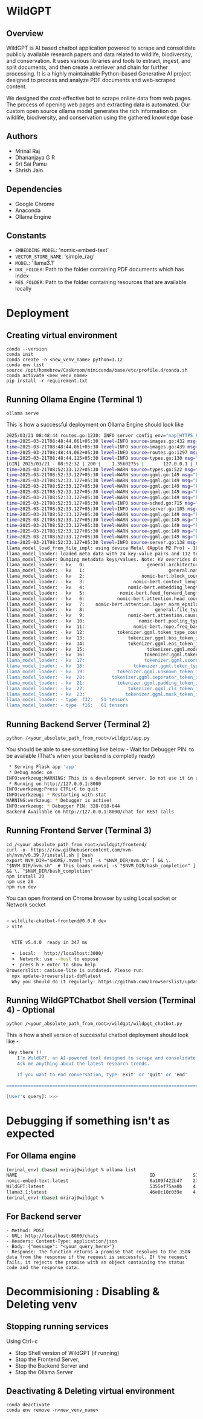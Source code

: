 # WildGPT 

## Overview
WildGPT is AI based chatbot application powered to scrape and consolidate publicly available research papers and data related to wildlife, biodiversity, and conservation. It uses various libraries and tools to extract, ingest, and split documents, and then create a retriever and chain for further processing. It is a highly maintainable Python-based Generative AI project designed to process and analyze PDF documents and web-scraped content.

We designed the cost-effective bot to scrape online data from web pages. The process of opening web pages and extracting data is automated. Our custom open source ollama model generates the rich information on wildlife, biodiversity, and conservation using the gathered knowledge base

## Authors
- Mrinal Raj
- Dhananjaya G R
- Sri Sai Pamu
- Shrish Jain

## Dependencies
- Google Chrome
- Anaconda
- Ollama Engine

## Constants
- `EMBEDDING_MODEL`: 'nomic-embed-text'
- `VECTOR_STORE_NAME`: 'simple_rag'
- `MODEL`: 'llama3.1'
- `DOC_FOLDER`: Path to the folder containing PDF documents which has index
- `RES_FOLDER`: Path to the folder containing resources that are available locally


# Deployment

## Creating virtual environment
```
conda --version
conda init
conda create -n <new_venv_name> python=3.12
conda env list
source /opt/homebrew/Caskroom/miniconda/base/etc/profile.d/conda.sh
conda activate <new_venv_name>
pip install -r requirement.txt
```

## Running Ollama Engine (Terminal 1)
```
ollama serve
```
This is how a successful deployment on Ollama Engine should look like
```sh
2025/03/21 08:48:44 routes.go:1230: INFO server config env="map[HTTPS_PROXY: HTTP_PROXY: NO_PROXY: OLLAMA_CONTEXT_LENGTH:2048 OLLAMA_DEBUG:false OLLAMA_FLASH_ATTENTION:false OLLAMA_GPU_OVERHEAD:0 OLLAMA_HOST:http://127.0.0.1:11434 OLLAMA_KEEP_ALIVE:5m0s OLLAMA_KV_CACHE_TYPE: OLLAMA_LLM_LIBRARY: OLLAMA_LOAD_TIMEOUT:5m0s OLLAMA_MAX_LOADED_MODELS:0 OLLAMA_MAX_QUEUE:512 OLLAMA_MODELS:/Users/dguntira/.ollama/models OLLAMA_MULTIUSER_CACHE:false OLLAMA_NEW_ENGINE:false OLLAMA_NOHISTORY:false OLLAMA_NOPRUNE:false OLLAMA_NUM_PARALLEL:0 OLLAMA_ORIGINS:[http://localhost https://localhost http://localhost:* https://localhost:* http://127.0.0.1 https://127.0.0.1 http://127.0.0.1:* https://127.0.0.1:* http://0.0.0.0 https://0.0.0.0 http://0.0.0.0:* https://0.0.0.0:* app://* file://* tauri://* vscode-webview://* vscode-file://*] OLLAMA_SCHED_SPREAD:false http_proxy: https_proxy: no_proxy:]"
time=2025-03-21T08:48:44.061+05:30 level=INFO source=images.go:432 msg="total blobs: 20"
time=2025-03-21T08:48:44.061+05:30 level=INFO source=images.go:439 msg="total unused blobs removed: 0"
time=2025-03-21T08:48:44.062+05:30 level=INFO source=routes.go:1297 msg="Listening on 127.0.0.1:11434 (version 0.6.2)"
time=2025-03-21T08:48:44.115+05:30 level=INFO source=types.go:130 msg="inference compute" id=0 library=metal variant="" compute="" driver=0.0 name="" total="10.7 GiB" available="10.7 GiB"
[GIN] 2025/03/21 - 08:52:32 | 200 |    1.3560275s |       127.0.0.1 | POST     "/api/pull"
time=2025-03-21T08:52:33.122+05:30 level=WARN source=types.go:522 msg="invalid option provided" option=tfs_z
time=2025-03-21T08:52:33.127+05:30 level=WARN source=ggml.go:149 msg="key not found" key=nomic-bert.vision.block_count default=0
time=2025-03-21T08:52:33.127+05:30 level=WARN source=ggml.go:149 msg="key not found" key=nomic-bert.attention.head_count_kv default=1
time=2025-03-21T08:52:33.127+05:30 level=WARN source=ggml.go:149 msg="key not found" key=nomic-bert.attention.key_length default=64
time=2025-03-21T08:52:33.127+05:30 level=WARN source=ggml.go:149 msg="key not found" key=nomic-bert.attention.value_length default=64
time=2025-03-21T08:52:33.127+05:30 level=WARN source=ggml.go:149 msg="key not found" key=nomic-bert.attention.head_count_kv default=1
time=2025-03-21T08:52:33.127+05:30 level=INFO source=sched.go:715 msg="new model will fit in available VRAM in single GPU, loading" model=/Users/dguntira/.ollama/models/blobs/sha256-970aa74c0a90ef7482477cf803618e776e173c007bf957f635f1015bfcfef0e6 gpu=0 parallel=1 available=11453251584 required="864.9 MiB"
time=2025-03-21T08:52:33.127+05:30 level=INFO source=server.go:105 msg="system memory" total="16.0 GiB" free="5.3 GiB" free_swap="0 B"
time=2025-03-21T08:52:33.127+05:30 level=WARN source=ggml.go:149 msg="key not found" key=nomic-bert.vision.block_count default=0
time=2025-03-21T08:52:33.127+05:30 level=WARN source=ggml.go:149 msg="key not found" key=nomic-bert.attention.head_count_kv default=1
time=2025-03-21T08:52:33.127+05:30 level=WARN source=ggml.go:149 msg="key not found" key=nomic-bert.attention.key_length default=64
time=2025-03-21T08:52:33.127+05:30 level=WARN source=ggml.go:149 msg="key not found" key=nomic-bert.attention.value_length default=64
time=2025-03-21T08:52:33.127+05:30 level=WARN source=ggml.go:149 msg="key not found" key=nomic-bert.attention.head_count_kv default=1
time=2025-03-21T08:52:33.127+05:30 level=INFO source=server.go:138 msg=offload library=metal layers.requested=-1 layers.model=13 layers.offload=13 layers.split="" memory.available="[10.7 GiB]" memory.gpu_overhead="0 B" memory.required.full="864.9 MiB" memory.required.partial="864.9 MiB" memory.required.kv="24.0 MiB" memory.required.allocations="[864.9 MiB]" memory.weights.total="216.1 MiB" memory.weights.repeating="216.1 MiB" memory.weights.nonrepeating="44.7 MiB" memory.graph.full="48.0 MiB" memory.graph.partial="48.0 MiB"
llama_model_load_from_file_impl: using device Metal (Apple M2 Pro) - 10922 MiB free
llama_model_loader: loaded meta data with 24 key-value pairs and 112 tensors from /Users/dguntira/.ollama/models/blobs/sha256-970aa74c0a90ef7482477cf803618e776e173c007bf957f635f1015bfcfef0e6 (version GGUF V3 (latest))
llama_model_loader: Dumping metadata keys/values. Note: KV overrides do not apply in this output.
llama_model_loader: - kv   0:                       general.architecture str              = nomic-bert
llama_model_loader: - kv   1:                               general.name str              = nomic-embed-text-v1.5
llama_model_loader: - kv   2:                     nomic-bert.block_count u32              = 12
llama_model_loader: - kv   3:                  nomic-bert.context_length u32              = 2048
llama_model_loader: - kv   4:                nomic-bert.embedding_length u32              = 768
llama_model_loader: - kv   5:             nomic-bert.feed_forward_length u32              = 3072
llama_model_loader: - kv   6:            nomic-bert.attention.head_count u32              = 12
llama_model_loader: - kv   7:    nomic-bert.attention.layer_norm_epsilon f32              = 0.000000
llama_model_loader: - kv   8:                          general.file_type u32              = 1
llama_model_loader: - kv   9:                nomic-bert.attention.causal bool             = false
llama_model_loader: - kv  10:                    nomic-bert.pooling_type u32              = 1
llama_model_loader: - kv  11:                  nomic-bert.rope.freq_base f32              = 1000.000000
llama_model_loader: - kv  12:            tokenizer.ggml.token_type_count u32              = 2
llama_model_loader: - kv  13:                tokenizer.ggml.bos_token_id u32              = 101
llama_model_loader: - kv  14:                tokenizer.ggml.eos_token_id u32              = 102
llama_model_loader: - kv  15:                       tokenizer.ggml.model str              = bert
llama_model_loader: - kv  16:                      tokenizer.ggml.tokens arr[str,30522]   = ["[PAD]", "[unused0]", "[unused1]", "...
llama_model_loader: - kv  17:                      tokenizer.ggml.scores arr[f32,30522]   = [-1000.000000, -1000.000000, -1000.00...
llama_model_loader: - kv  18:                  tokenizer.ggml.token_type arr[i32,30522]   = [3, 1, 1, 1, 1, 1, 1, 1, 1, 1, 1, 1, ...
llama_model_loader: - kv  19:            tokenizer.ggml.unknown_token_id u32              = 100
llama_model_loader: - kv  20:          tokenizer.ggml.seperator_token_id u32              = 102
llama_model_loader: - kv  21:            tokenizer.ggml.padding_token_id u32              = 0
llama_model_loader: - kv  22:                tokenizer.ggml.cls_token_id u32              = 101
llama_model_loader: - kv  23:               tokenizer.ggml.mask_token_id u32              = 103
llama_model_loader: - type  f32:   51 tensors
llama_model_loader: - type  f16:   61 tensors
```

## Running Backend Server (Terminal 2)
```
python /<your_absolute_path_from_root>/wildgpt/app.py
```
You should be able to see something like below -
Wait for Debugger PIN: to be available (That's when your backend is completly ready)
```sh
 * Serving Flask app 'app'
 * Debug mode: on
INFO:werkzeug:WARNING: This is a development server. Do not use it in a production deployment. Use a production WSGI server instead.
 * Running on http://127.0.0.1:8000
INFO:werkzeug:Press CTRL+C to quit
INFO:werkzeug: * Restarting with stat
WARNING:werkzeug: * Debugger is active!
INFO:werkzeug: * Debugger PIN: 328-018-644
Backend Available on http://127.0.0.1:8000/chat for REST calls
```

## Running Frontend Server (Terminal 3)
```
cd /<your_absolute_path_from_root>/wildgpt/frontend/
curl -o- https://raw.githubusercontent.com/nvm-sh/nvm/v0.39.7/install.sh | bash
export NVM_DIR="$HOME/.nvmn["\n[ -s "$NVM_DIR/nvm.sh" ] && \. "$NVM_DIR/nvm.sh"  # This loads nvm\n[ -s "$NVM_DIR/bash_completion" ] && \. "$NVM_DIR/bash_completion"
npm install 20
npm use 20
npm run dev
```
You can open frontend on Chrome browser by using Local socket or Network socket
```sh

> wildlife-chatbot-frontend@0.0.0 dev
> vite


  VITE v5.4.0  ready in 347 ms

  ➜  Local:   http://localhost:3000/
  ➜  Network: use --host to expose
  ➜  press h + enter to show help
Browserslist: caniuse-lite is outdated. Please run:
  npx update-browserslist-db@latest
  Why you should do it regularly: https://github.com/browserslist/update-db#readme
```
 
## Running WildGPTChatbot Shell version (Terminal 4) - Optional
```
python /<your_absolute_path_from_root>/wildgpt/wildpgt_chatbot.py
```
This is how a shell version of successful chatbot deployment should look like -
```sh
 Hey there !!
    I'm WildGPT, an AI-powered tool designed to scrape and consolidate publicly available research papers and data related to wildlife, biodiversity, and conservation.
    Ask me anything about the latest research trends.

    If you want to end conversation, type 'exit' or 'quit' or 'end'

========================================================================================================================================================================================================

[User's query]: >>> 
```

# Debugging if something isn't as expected

## For Ollama engine
```sh
(mrinal_env) (base) mriraj@wildgpt % ollama list
NAME                                                 ID              SIZE      MODIFIED     
nomic-embed-text:latest                              0a109f422b47    274 MB    3 hours ago     
WildGPT:latest                                       5355ef75aa0b    4.9 GB    37 hours ago    
llama3.1:latest                                      46e0c10c039e    4.9 GB    37 hours ago    
(mrinal_env) (base) mriraj@wildgpt % 
```
## For Backend server
```
- Method: POST
- URL: http://localhost:8000/chats
- Headers: Content-Type: application/json
- Body: {"message": "<your_query_here>"}
- Response: The function returns a promise that resolves to the JSON data from the response if the request is successful. If the request fails, it rejects the promise with an object containing the status code and the response data.
```

# Decommisioning : Disabling & Deleting venv

## Stopping running services
Using Ctrl+c
- Stop Shell version of WildGPT (if running)
- Stop the Frontend Server,
- Stop the Backend Server and
- Stop the Ollama Server

## Deactivating & Deleting virtual environment
```
conda deactivate
conda env remove -n<new_venv_name>
```
